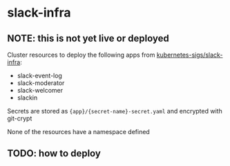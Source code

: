 # slack-infra

## NOTE: this is not yet live or deployed

Cluster resources to deploy the following apps from [kubernetes-sigs/slack-infra]:
- slack-event-log
- slack-moderator
- slack-welcomer
- slackin

Secrets are stored as `{app}/{secret-name}-secret.yaml` and encrypted with git-crypt

None of the resources have a namespace defined

## TODO: how to deploy

[kubernetes-sigs/slack-infra]: https://github.com/kubernetes-sigs/slack-infra
